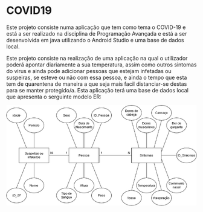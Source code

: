 # COVID19
Este projeto consiste numa aplicação que tem como tema o COVID-19 e está a ser realizado na disciplina de Programação Avançada e está a ser desenvolvida em java utilizando o Android Studio e uma base de dados local.

Este projeto consiste na realização de uma aplicação na qual o utilizador poderá apontar diariamente a sua temperatura, assim como outros sintomas do virus e ainda pode adicionar pessoas que estejam infetadas ou suspeiras, se esteve ou não com essa pessoa, e ainda o tempo que esta tem de quarentena de maneira a que seja mais facil distanciar-se destas para se manter protegido/a.
Esta aplicação terá uma base de dados local que apresenta o serguinte modelo ER:

![alt text](https://github.com/rpa299/COVID19/blob/master/ModeloER.png)
